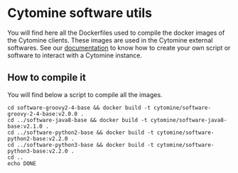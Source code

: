 # Cytomine software utils
You will find here all the Dockerfiles used to compile the docker images of the Cytomine clients.
These images are used in the Cytomine external softwares. See our [documentation](https://doc.cytomine.org/DataScientists) to know how to create your own script or software to interact with a Cytomine instance.


## How to compile it
You will find below a script to compile all the images.
      
    cd software-groovy2-4-base && docker build -t cytomine/software-groovy-2-4-base:v2.0.0 .
    cd ../software-java8-base && docker build -t cytomine/software-java8-base:v2.1.0 .
    cd ../software-python2-base && docker build -t cytomine/software-python2-base:v2.2.0 .
    cd ../software-python3-base && docker build -t cytomine/software-python3-base:v2.2.0 .
    cd ..
    echo DONE
